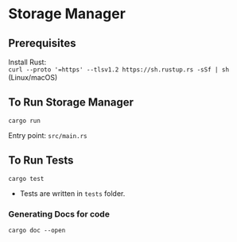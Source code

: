 # Storage Manager

## Prerequisites
Install Rust:  
`curl --proto '=https' --tlsv1.2 https://sh.rustup.rs -sSf | sh` (Linux/macOS)

## To Run Storage Manager
`cargo run`

Entry point: `src/main.rs`

## To Run Tests
`cargo test`

* Tests are written in `tests` folder.

### Generating Docs for code
`cargo doc --open`